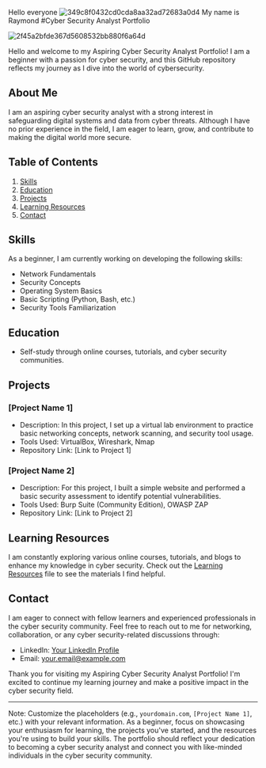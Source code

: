 Hello everyone ![349c8f0432cd0cda8aa32ad72683a0d4](https://github.com/raycybersecurity/raycybersecurity/assets/90159362/6a50bbc1-1fd6-4d5e-ad58-4d7a8adfa82a)
 My name is Raymond #Cyber Security Analyst Portfolio

![2f45a2bfde367d5608532bb880f6a64d](https://github.com/raycybersecurity/raycybersecurity/assets/90159362/2a59d1c6-13ba-4f41-a17e-6239b8bc07fc)


Hello and welcome to my Aspiring Cyber Security Analyst Portfolio! I am a beginner with a passion for cyber security, and this GitHub repository reflects my journey as I dive into the world of cybersecurity.

## About Me

I am an aspiring cyber security analyst with a strong interest in safeguarding digital systems and data from cyber threats. Although I have no prior experience in the field, I am eager to learn, grow, and contribute to making the digital world more secure.

## Table of Contents

1. [Skills](#skills)
2. [Education](#education)
3. [Projects](#projects)
4. [Learning Resources](#learning-resources)
5. [Contact](#contact)

## Skills

As a beginner, I am currently working on developing the following skills:

- Network Fundamentals
- Security Concepts
- Operating System Basics
- Basic Scripting (Python, Bash, etc.)
- Security Tools Familiarization

## Education

- Self-study through online courses, tutorials, and cyber security communities.

## Projects

### [Project Name 1]

- Description: In this project, I set up a virtual lab environment to practice basic networking concepts, network scanning, and security tool usage.
- Tools Used: VirtualBox, Wireshark, Nmap
- Repository Link: [Link to Project 1]

### [Project Name 2]

- Description: For this project, I built a simple website and performed a basic security assessment to identify potential vulnerabilities.
- Tools Used: Burp Suite (Community Edition), OWASP ZAP
- Repository Link: [Link to Project 2]

## Learning Resources

I am constantly exploring various online courses, tutorials, and blogs to enhance my knowledge in cyber security. Check out the [Learning Resources](learning_resources.md) file to see the materials I find helpful.

## Contact

I am eager to connect with fellow learners and experienced professionals in the cyber security community. Feel free to reach out to me for networking, collaboration, or any cyber security-related discussions through:

- LinkedIn: [Your LinkedIn Profile](https://www.linkedin.com/in/yourprofile)
- Email: your.email@example.com

Thank you for visiting my Aspiring Cyber Security Analyst Portfolio! I'm excited to continue my learning journey and make a positive impact in the cyber security field.

---

Note: Customize the placeholders (e.g., `yourdomain.com`, `[Project Name 1]`, etc.) with your relevant information. As a beginner, focus on showcasing your enthusiasm for learning, the projects you've started, and the resources you're using to build your skills. The portfolio should reflect your dedication to becoming a cyber security analyst and connect you with like-minded individuals in the cyber security community.
